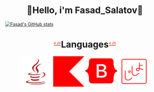<h1 align=center> 🍂Hello, i'm Fasad_Salatov🍂 </h1>


[![Fasad's GitHub stats](https://github-readme-stats.vercel.app/api?username=FasadSalatov&theme=rose&card_width=1000px&show_icons=true&include_all_commits=true&show_owner=true)](https://github.com/anuraghazra/github-readme-stats)


<h1 align=center> <img src="svgs/htmlhint.svg" width=25px>Languages<img src="svgs/htmlhint.svg" width=25px></h1>
<div align=center>
  <img src="svgs/java.svg" width=100px></img>
  <img src="svgs/kotlin-svgrepo-com.svg" width=100px></img>
  <img src="svgs/bootstrap-fill-svgrepo-com.svg" width=100px></img>
  <img src="svgs/jsho-svgrepo-com.svg" width=100px></img>
</div>
